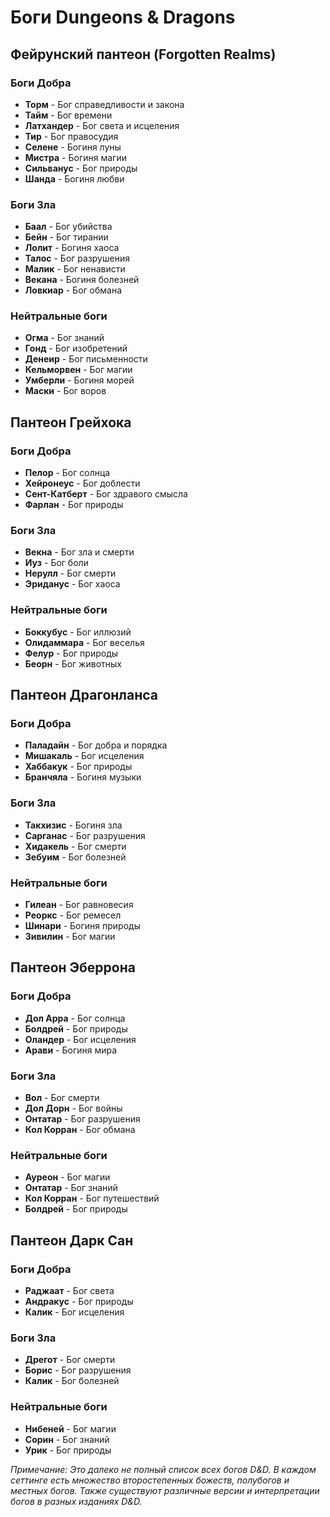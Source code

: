 # Боги Dungeons & Dragons

## Фейрунский пантеон (Forgotten Realms)

### Боги Добра

- **Торм** - Бог справедливости и закона
- **Тайм** - Бог времени
- **Латхандер** - Бог света и исцеления
- **Тир** - Бог правосудия
- **Селене** - Богиня луны
- **Мистра** - Богиня магии
- **Сильванус** - Бог природы
- **Шанда** - Богиня любви

### Боги Зла

- **Баал** - Бог убийства
- **Бейн** - Бог тирании
- **Лолит** - Богиня хаоса
- **Талос** - Бог разрушения
- **Малик** - Бог ненависти
- **Векана** - Богиня болезней
- **Ловкиар** - Бог обмана

### Нейтральные боги

- **Огма** - Бог знаний
- **Гонд** - Бог изобретений
- **Денеир** - Бог письменности
- **Кельморвен** - Бог магии
- **Умберли** - Богиня морей
- **Маски** - Бог воров

## Пантеон Грейхока

### Боги Добра

- **Пелор** - Бог солнца
- **Хейронеус** - Бог доблести
- **Сент-Катберт** - Бог здравого смысла
- **Фарлан** - Бог природы

### Боги Зла

- **Векна** - Бог зла и смерти
- **Иуз** - Бог боли
- **Нерулл** - Бог смерти
- **Эриданус** - Бог хаоса

### Нейтральные боги

- **Боккубус** - Бог иллюзий
- **Олидаммара** - Бог веселья
- **Фелур** - Бог природы
- **Беорн** - Бог животных

## Пантеон Драгонланса

### Боги Добра

- **Паладайн** - Бог добра и порядка
- **Мишакаль** - Бог исцеления
- **Хаббакук** - Бог природы
- **Бранчяла** - Богиня музыки

### Боги Зла

- **Такхизис** - Богиня зла
- **Сарганас** - Бог разрушения
- **Хидакель** - Бог смерти
- **Зебуим** - Бог болезней

### Нейтральные боги

- **Гилеан** - Бог равновесия
- **Реоркс** - Бог ремесел
- **Шинари** - Богиня природы
- **Зивилин** - Бог магии

## Пантеон Эберрона

### Боги Добра

- **Дол Арра** - Бог солнца
- **Болдрей** - Бог природы
- **Оландер** - Бог исцеления
- **Арави** - Богиня мира

### Боги Зла

- **Вол** - Бог смерти
- **Дол Дорн** - Бог войны
- **Онтатар** - Бог разрушения
- **Кол Корран** - Бог обмана

### Нейтральные боги

- **Ауреон** - Бог магии
- **Онтатар** - Бог знаний
- **Кол Корран** - Бог путешествий
- **Болдрей** - Бог природы

## Пантеон Дарк Сан

### Боги Добра

- **Раджаат** - Бог света
- **Андракус** - Бог природы
- **Калик** - Бог исцеления

### Боги Зла

- **Дрегот** - Бог смерти
- **Борис** - Бог разрушения
- **Калик** - Бог болезней

### Нейтральные боги

- **Нибеней** - Бог магии
- **Сорин** - Бог знаний
- **Урик** - Бог природы

_Примечание: Это далеко не полный список всех богов D&D. В каждом сеттинге есть множество второстепенных божеств, полубогов и местных богов. Также существуют различные версии и интерпретации богов в разных изданиях D&D._
